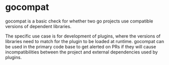 # gocompat

gocompat is a basic check for whether two go projects use compatible versions
of dependent libraries.

The specific use case is for development of plugins, where the versions
of libraries need to match for the plugin to be loaded at runtime.
gocompat can be used in the primary code base to get alerted on PRs if
they will cause incompatibilities between the project and external
dependencies used by plugins.
